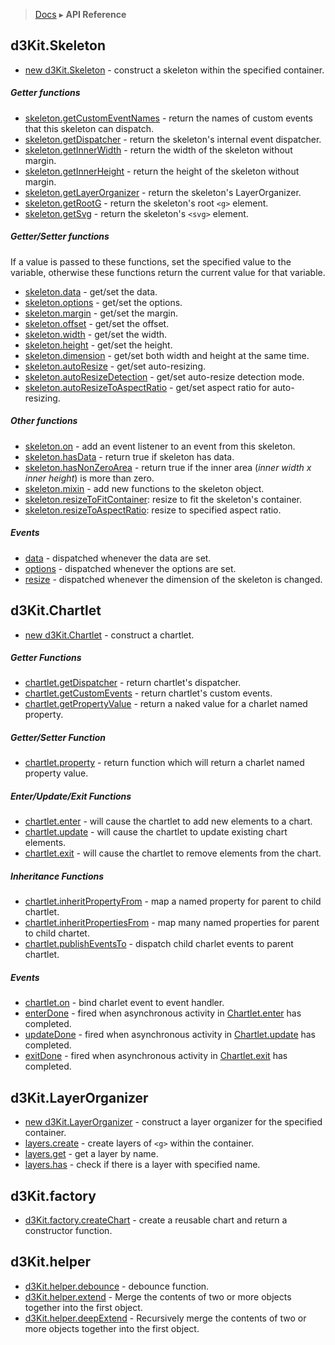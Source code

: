> [Docs](README) ▸ **API Reference**

## d3Kit.Skeleton

* [new d3Kit.Skeleton](Skeleton#constructor) - construct a skeleton within the specified container.

##### Getter functions

* [skeleton.getCustomEventNames](Skeleton#getCustomEventNames) - return the names of custom events that this skeleton can dispatch.
* [skeleton.getDispatcher](Skeleton#getDispatcher) - return the skeleton's internal event dispatcher.
* [skeleton.getInnerWidth](Skeleton#getInnerWidth) - return the width of the skeleton without margin.
* [skeleton.getInnerHeight](Skeleton#getInnerHeight) - return the height of the skeleton without margin.
* [skeleton.getLayerOrganizer](Skeleton#getLayerOrganizer) - return the skeleton's LayerOrganizer.
* [skeleton.getRootG](Skeleton#getRootG) - return the skeleton's root ```<g>``` element.
* [skeleton.getSvg](Skeleton#getSvg) - return the skeleton's ```<svg>``` element.

##### Getter/Setter functions

If a value is passed to these functions, set the specified value to the variable, otherwise these functions return the current value for that variable.

* [skeleton.data](Skeleton#data) - get/set the data.
* [skeleton.options](Skeleton#options) - get/set the options.
* [skeleton.margin](Skeleton#margin) - get/set the margin.
* [skeleton.offset](Skeleton#offset) - get/set the offset.
* [skeleton.width](Skeleton#width) - get/set the width.
* [skeleton.height](Skeleton#height) - get/set the height.
* [skeleton.dimension](Skeleton#dimension) - get/set both width and height at the same time.
* [skeleton.autoResize](Skeleton#autoResize) - get/set auto-resizing.
* [skeleton.autoResizeDetection](Skeleton#autoResizeDetection) - get/set auto-resize detection mode.
* [skeleton.autoResizeToAspectRatio](Skeleton#autoResizeToAspectRatio) - get/set aspect ratio for auto-resizing.

##### Other functions

* [skeleton.on](Skeleton#on) - add an event listener to an event from this skeleton.
* [skeleton.hasData](Skeleton#hasData) - return true if skeleton has data.
* [skeleton.hasNonZeroArea](Skeleton#hasNonZeroArea) - return true if the inner area (*inner width x inner height*) is more than zero.
* [skeleton.mixin](Skeleton#mixin) - add new functions to the skeleton object.
* [skeleton.resizeToFitContainer](Skeleton#resizeToFitContainer): resize to fit the skeleton's container.
* [skeleton.resizeToAspectRatio](Skeleton#resizeToAspectRatio): resize to specified aspect ratio.

##### Events

* [data](Skeleton#event_data) - dispatched whenever the data are set.
* [options](Skeleton#event_options) - dispatched whenever the options are set.
* [resize](Skeleton#event_resize) - dispatched whenever the dimension of the skeleton is changed.

## d3Kit.Chartlet

* [new d3Kit.Chartlet](Chartlet#constructor) - construct a chartlet.

##### Getter Functions

* [chartlet.getDispatcher](Chartlet#getDispatcher) - return chartlet's dispatcher.
* [chartlet.getCustomEvents](Chartlet#getCustomEvents) - return chartlet's custom events.
* [chartlet.getPropertyValue](Chartlet#getPropertyValue) - return a naked value for a charlet named property.

##### Getter/Setter Function

* [chartlet.property](Chartlet#property) - return function which will return a charlet named property value.

##### Enter/Update/Exit Functions

* [chartlet.enter](Chartlet#enter) - will cause the chartlet to add new elements to a chart.
* [chartlet.update](Chartlet#update) - will cause the chartlet to update existing chart elements.
* [chartlet.exit](Chartlet#exit) - will cause the chartlet to remove elements from the chart.

##### Inheritance Functions

* [chartlet.inheritPropertyFrom](Chartlet#inheritPropertyFrom) - map a named property for parent to child chartlet.
* [chartlet.inheritPropertiesFrom](Chartlet#inheritPropertiesFrom) - map many named properties for parent to child chartet.
* [chartlet.publishEventsTo](Chartlet#publishEventsTo) - dispatch child charlet events to parent chartlet.

##### Events

* [chartlet.on](Chartlet#on) - bind charlet event to event handler.
* [enterDone](Chartlet#enterDone) - fired when asynchronous activity in [Chartlet.enter](Chartlet#enter) has completed.
* [updateDone](Chartlet#updateDone) - fired when asynchronous activity in [Chartlet.update](Chartlet#update) has completed.
* [exitDone](Chartlet#exitDone) - fired when asynchronous activity in [Chartlet.exit](Chartlet#exit) has completed.

## d3Kit.LayerOrganizer

* [new d3Kit.LayerOrganizer](LayerOrganizer#constructor) - construct a layer organizer for the specified container.
* [layers.create](LayerOrganizer#create) - create layers of ```<g>``` within the container.
* [layers.get](LayerOrganizer#get) - get a layer by name.
* [layers.has](LayerOrganizer#has) - check if there is a layer with specified name.

## d3Kit.factory

* [d3Kit.factory.createChart](Factory#createChart) - create a reusable chart and return a constructor function.

## d3Kit.helper

* [d3Kit.helper.debounce](Helper#debounce) - debounce function.
* [d3Kit.helper.extend](Helper#extend) - Merge the contents of two or more objects together into the first object.
* [d3Kit.helper.deepExtend](Helper#deepExtend) - Recursively merge the contents of two or more objects together into the first object.
